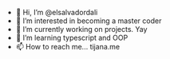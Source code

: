 - 👋 Hi, I’m @elsalvadordali
- 👀 I’m interested in becoming a master coder
- 🌱 I’m currently working on projects. Yay
- 💞️ I’m learning typescript and OOP
- 📫 How to reach me... tijana.me
